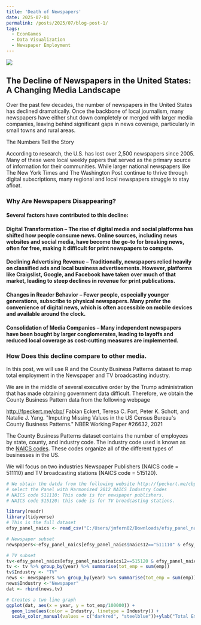 ```yaml
---
title: 'Death of Newspapers'
date: 2025-07-01
permalink: /posts/2025/07/blog-post-1/
tags:
  - EconGames
  - Data Visualization
  - Newspaper Employment
---
```


![](https://cdn.prod.website-files.com/61ea4a526864d021a5ef3bfc/649ac00e4fe9ce8199a0abbc_2023-06-25-1-newspaper-industry-has-faced-enormous-pressure.png)

## The Decline of Newspapers in the United States: A Changing Media Landscape

Over the past few decades, the number of newspapers in the United States has declined dramatically. Once the backbone of local journalism, many newspapers have either shut down completely or merged with larger media companies, leaving behind significant gaps in news coverage, particularly in small towns and rural areas.

The Numbers Tell the Story

According to research, the U.S. has lost over 2,500 newspapers since 2005. Many of these were local weekly papers that served as the primary source of information for their communities. While larger national newspapers like The New York Times and The Washington Post continue to thrive through digital subscriptions, many regional and local newspapers struggle to stay afloat.

### Why Are Newspapers Disappearing?

#### Several factors have contributed to this decline:

#### Digital Transformation – The rise of digital media and social platforms has shifted how people consume news. Online sources, including news websites and social media, have become the go-to for breaking news, often for free, making it difficult for print newspapers to compete.

#### Declining Advertising Revenue – Traditionally, newspapers relied heavily on classified ads and local business advertisements. However, platforms like Craigslist, Google, and Facebook have taken over much of that market, leading to steep declines in revenue for print publications.

#### Changes in Reader Behavior – Fewer people, especially younger generations, subscribe to physical newspapers. Many prefer the convenience of digital news, which is often accessible on mobile devices and available around the clock.

#### Consolidation of Media Companies – Many independent newspapers have been bought by larger conglomerates, leading to layoffs and reduced local coverage as cost-cutting measures are implemented.

### How Does this decline compare to other media.
In this post, we will use R and the County Business Patterns dataset to map total employment in the Newspaper and TV broadcasting industry.

We are in the middle of several executive order by the Trump administration that has made obtaining government data difficult. Therefore, we obtain the County Business Pattern data from the following webpage

http://fpeckert.me/cbp/
Fabian Eckert, Teresa C. Fort, Peter K. Schott, and Natalie J. Yang. "Imputing Missing Values in the US Census Bureau's County Business Patterns." NBER Working Paper #26632, 2021

The County Business Patterns dataset contains the number of employees by state, county, and industry code. The industry code used is known as the [NAICS codes](https://www.census.gov/naics/). These codes organize all of the different types of businesses in the US.

We will focus on two industries Newspaper Publishers (NAICS code = 511110) and TV broadcasting stations (NAICS code = 515120). 

```r
# We obtain the datda from the following website http://fpeckert.me/cbp/
# select the Panel with Harmonized 2012 NAICS Industry Codes   
# NAICS code 511110: This code is for newspaper publishers. 
# NAICS code 515120: this code is for TV broadcasting stations.

library(readr)
library(tidyverse)
# This is the full dataset
efsy_panel_naics <- read_csv("C:/Users/jmfern02/Downloads/efsy_panel_naics.csv/efsy_panel_naics.csv")

# Newspaper subset
newspapers<-efsy_panel_naics[efsy_panel_naics$naics12=="511110" & efsy_panel_naics$year>2002, ]

# TV subset
tv<-efsy_panel_naics[efsy_panel_naics$naics12==515120 & efsy_panel_naics$year>2002, ]
tv <- tv %>% group_by(year) %>% summarise(tot_emp = sum(emp))
tv$Industry <- "TV"
news <- newspapers %>% group_by(year) %>% summarise(tot_emp = sum(emp))
news$Industry <-"Newspaper"
dat <- rbind(news,tv)

# Creates a two line graph
ggplot(dat, aes(x = year, y = tot_emp/100000)) + 
  geom_line(aes(color = Industry, linetype = Industry)) + 
  scale_color_manual(values = c("darkred", "steelblue"))+ylab("Total Employment (100,000)")+labs(title = "Death of Newspapers?")

```
